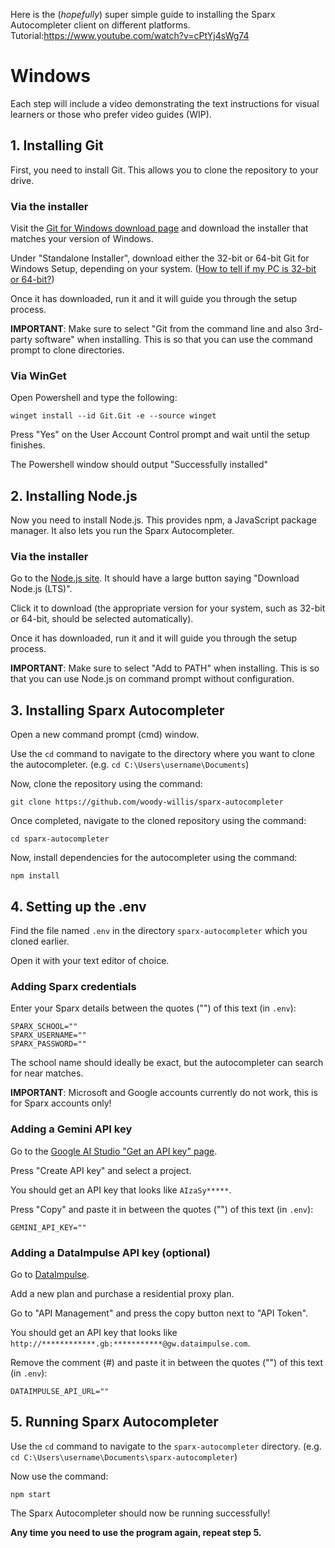 Here is the (_hopefully_) super simple guide to installing the Sparx Autocompleter client on different platforms.
Tutorial:https://www.youtube.com/watch?v=cPtYj4sWg74

# Windows

Each step will include a video demonstrating the text instructions for visual learners or those who prefer video guides (WIP).

## 1. Installing Git

First, you need to install Git. This allows you to clone the repository to your drive.

### Via the installer

Visit the [Git for Windows download page](https://git-scm.com/downloads/win) and download the installer that matches your version of Windows.

Under "Standalone Installer", download either the 32-bit or 64-bit Git for Windows Setup, depending on your system. ([How to tell if my PC is 32-bit or 64-bit?](https://youtu.be/GvRdU_mHBcU))

Once it has downloaded, run it and it will guide you through the setup process.

**IMPORTANT**: Make sure to select "Git from the command line and also 3rd-party software" when installing. This is so that you can use the command prompt to clone directories.

### Via WinGet

Open Powershell and type the following:
```
winget install --id Git.Git -e --source winget
```

Press "Yes" on the User Account Control prompt and wait until the setup finishes.

The Powershell window should output "Successfully installed"

## 2. Installing Node.js

Now you need to install Node.js. This provides npm, a JavaScript package manager. It also lets you run the Sparx Autocompleter.

### Via the installer

Go to the [Node.js site](https://nodejs.org/en). It should have a large button saying "Download Node.js (LTS)".

Click it to download (the appropriate version for your system, such as 32-bit or 64-bit, should be selected automatically).

Once it has downloaded, run it and it will guide you through the setup process.

**IMPORTANT**: Make sure to select "Add to PATH" when installing. This is so that you can use Node.js on command prompt without configuration.

## 3. Installing Sparx Autocompleter

Open a new command prompt (cmd) window.

Use the ```cd``` command to navigate to the directory where you want to clone the autocompleter. (e.g. ```cd C:\Users\username\Documents```)

Now, clone the repository using the command: 
```
git clone https://github.com/woody-willis/sparx-autocompleter
```

Once completed, navigate to the cloned repository using the command: 
```
cd sparx-autocompleter
```

Now, install dependencies for the autocompleter using the command: 
```
npm install
```

## 4. Setting up the .env

Find the file named ```.env``` in the directory ```sparx-autocompleter``` which you cloned earlier.

Open it with your text editor of choice.

### Adding Sparx credentials

Enter your Sparx details between the quotes ("") of this text (in ```.env```):

```
SPARX_SCHOOL=""
SPARX_USERNAME=""
SPARX_PASSWORD=""
```

The school name should ideally be exact, but the autocompleter can search for near matches.

**IMPORTANT**: Microsoft and Google accounts currently do not work, this is for Sparx accounts only!

### Adding a Gemini API key

Go to the [Google AI Studio "Get an API key" page](https://aistudio.google.com/app/apikey).

Press "Create API key" and select a project.

You should get an API key that looks like ```AIzaSy*****```.

Press "Copy" and paste it in between the quotes ("") of this text (in ```.env```):

```
GEMINI_API_KEY=""
```

### Adding a DataImpulse API key (optional)

Go to [DataImpulse](https://dataimpulse.com/).

Add a new plan and purchase a residential proxy plan.

Go to "API Management" and press the copy button next to "API Token".

You should get an API key that looks like ```http://************.gb:***********@gw.dataimpulse.com```.

Remove the comment (#) and paste it in between the quotes ("") of this text (in ```.env```):

```
DATAIMPULSE_API_URL=""
```

## 5. Running Sparx Autocompleter

Use the ```cd``` command to navigate to the ```sparx-autocompleter``` directory. (e.g. ```cd C:\Users\username\Documents\sparx-autocompleter```)

Now use the command:
```
npm start
```

The Sparx Autocompleter should now be running successfully!

**Any time you need to use the program again, repeat step 5.**
